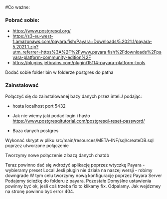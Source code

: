 #Co ważne:

### Pobrać sobie:

- https://www.postgresql.org/
- https://s3-eu-west-1.amazonaws.com/payara.fish/Payara+Downloads/5.2021.1/payara-5.2021.1.zip?utm_referrer=https%3A%2F%2Fwww.payara.fish%2Fdownloads%2Fpayara-platform-community-edition%2F
- https://plugins.jetbrains.com/plugin/15114-payara-platform-tools


Dodać sobie folder bin w folderze postgres do patha

### Zainstalować

Połączyć się do zainstalowanej bazy danych przez inteliJ podając:
- hosta localhost port 5432
  
- Jak nie wiemy jaki podać login i hasło https://www.postgresqltutorial.com/postgresql-reset-password/
- Baza danych postgres

Wykonać skrypt w pliku src/main/resources/META-INF/sql/createDB.sql poprzez utworzone połączenie

Tworzymy nowe połączenie z bazą danych chatdb

Teraz powinno dać się wdrożyć aplikację poprzez wtyczkę Payara - wybieramy preset Local
Jesli plugin nie działa na naszej wersji - robimy downgrade
W tym celu tworzymy nową konfigurację poprzez Payara Server
Podajemy ścieżkę do folderu z payara.
Pozostałe Domyślne ustawienia powinny być ok, jeśli coś trzeba fix to klikamy fix.
Odpalamy.
Jak wejdzmey na stronę powinno być error 404.